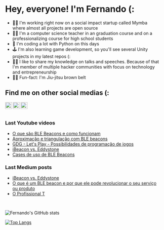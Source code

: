 # Hey, everyone! I'm Fernando (:

- :man_technologist: I'm working right now on a social impact startup called Mymba where almost all projects are open source
- :man_teacher: I'm a computer science teacher in an graduation course and on a professionalizing course for high school students
- :snake: I'm coding a lot with Python on this days
- :joystick: I'm also learning game development, so you'll see several Unity projects in my latest repos (:
- :singer: I like to share my knowledge on talks and speeches. Because of that I'm member of multiple hacker communities with focus on technology and entrepreneurship
- :men_wrestling: Fun-fact: I'm Jiu-jitsu brown belt 

## Find me on other social medias (:
[<img align="left" alt="LinkedIn/feerposser" width="22px" src="https://cdn.jsdelivr.net/npm/simple-icons@v3/icons/linkedin.svg" />][linkedin]
[<img align="left" alt="Fernando Pinheiro | YouTube" width="22px" src="https://cdn.jsdelivr.net/npm/simple-icons@v3/icons/youtube.svg" />][youtube]
[<img align="left" alt="@feerposser | Instagram" width="22px" src="https://cdn.jsdelivr.net/npm/simple-icons@v3/icons/instagram.svg" />][instagram]

<br><br>

### Last Youtube videos
<!-- YOUTUBE:START -->
- [O que são BLE Beacons e como funcionam](https://www.youtube.com/watch?v=8ie971v3mhE)
- [Aproximação e triangulação com BLE beacons](https://www.youtube.com/watch?v=7MUWFsMwhNo)
- [GDG - Let&#39;s Play - Possibilidades de programação de jogos](https://www.youtube.com/watch?v=oT-4we1FMPI)
- [iBeacon vs. Eddystone](https://www.youtube.com/watch?v=QQTfV-MrO14)
- [Cases de uso de BLE Beacons](https://www.youtube.com/watch?v=F0ayBzzjay4)
<!-- YOUTUBE:END -->

### Last Medium posts
<!-- MEDIUM:START -->
- [iBeacon vs. Eddystone](https://feerposser.medium.com/ibeacon-vs-eddystone-74388528af75?source=rss-72a3bb6a1bb0------2)
- [O que é um BLE beacon e por que ele pode revolucionar o seu serviço ou produto](https://feerposser.medium.com/o-que-%C3%A9-um-ble-beacon-e-por-que-ele-pode-revolucionar-o-seu-servi%C3%A7o-ou-produto-bed4345297d7?source=rss-72a3bb6a1bb0------2)
- [O Profissional T](https://feerposser.medium.com/profissional-t-e-porqu%C3%AA-todo-dev-deveria-ser-um-principalmente-os-startupeiros-c64bec45c9ef?source=rss-72a3bb6a1bb0------2)
<!-- MEDIUM:END -->

<br>

![Fernando's GitHub stats](https://github-readme-stats.vercel.app/api?username=feerposser&count_private=true)

[![Top Langs](https://github-readme-stats.vercel.app/api/top-langs/?username=feerposser&langs_count=7&layout=compact)](https://github.com/anuraghazra/github-readme-stats)

[linkedin]: https://www.linkedin.com/in/feerposser/
[youtube]: https://www.youtube.com/channel/UCg_CldUQX4zWq4k0hiu5fcg
[instagram]: http://instagram.com/feerposser
